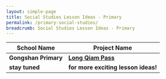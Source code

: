 ```yaml
---
layout: simple-page
title: Social Studies Lesson Ideas - Primary
permalink: /primary-social-studies/
breadcrumb: Social Studies Lesson Ideas - Primary
---
```


| School Name | Project Name |
|--|--|
| **Gongshan Primary** | **[Long Qiam Pass](/gongshan-primary-long-qiam-pass/)** |
| **stay tuned** | **for more exciting lesson ideas!** |
